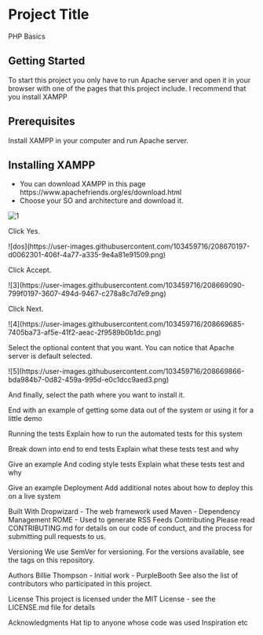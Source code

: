 # Project Title
<p>PHP Basics</p>

## Getting Started
<p>To start this project you only have to run Apache server and open it in your browser with one of the pages that this project include. I recommend that you install XAMPP</p>

## Prerequisites
<p>Install XAMPP in your computer and run Apache server.</p>

## Installing XAMPP
<ul>
  <li>You can download XAMPP in this page https://www.apachefriends.org/es/download.html</li>
  <li>Choose your SO and architecture and download it.</li>
</ul>

![1](https://user-images.githubusercontent.com/103459716/208669489-09cc934f-1867-45e2-8b56-af491c68d365.png)
<p>Click Yes.</p>
![dos](https://user-images.githubusercontent.com/103459716/208670197-d0062301-406f-4a77-a335-9e4a81e91509.png)
<p>Click Accept.</p>
![3](https://user-images.githubusercontent.com/103459716/208669090-799f0197-3607-494d-9467-c278a8c7d7e9.png)
<p>Click Next.</p>
![4](https://user-images.githubusercontent.com/103459716/208669685-7405ba73-af5e-41f2-aeac-2f9589b0b1dc.png)
<p>Select the optional content that you want. You can notice that Apache server is default selected.</p>
![5](https://user-images.githubusercontent.com/103459716/208669866-bda984b7-0d82-459a-995d-e0c1dcc9aed3.png)
<p>And finally, select the path where you want to install it.</p>
End with an example of getting some data out of the system or using it for a little demo

Running the tests
Explain how to run the automated tests for this system

Break down into end to end tests
Explain what these tests test and why

Give an example
And coding style tests
Explain what these tests test and why

Give an example
Deployment
Add additional notes about how to deploy this on a live system

Built With
Dropwizard - The web framework used
Maven - Dependency Management
ROME - Used to generate RSS Feeds
Contributing
Please read CONTRIBUTING.md for details on our code of conduct, and the process for submitting pull requests to us.

Versioning
We use SemVer for versioning. For the versions available, see the tags on this repository.

Authors
Billie Thompson - Initial work - PurpleBooth
See also the list of contributors who participated in this project.

License
This project is licensed under the MIT License - see the LICENSE.md file for details

Acknowledgments
Hat tip to anyone whose code was used
Inspiration
etc
